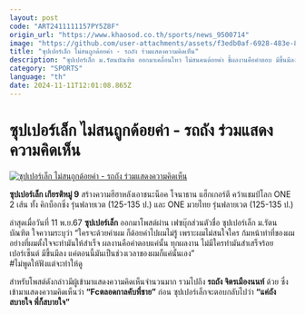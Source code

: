 ```yaml
---
layout: post
code: "ART2411111157PY5Z8F"
origin_url: "https://www.khaosod.co.th/sports/news_9500714"
image: "https://github.com/user-attachments/assets/f3edb0af-6928-483e-8da6-914dfe3adb6f"
title: "ซุปเปอร์เล็ก ไม่สนถูกด้อยค่า - รถถัง ร่วมแสดงความคิดเห็น"
description: "ซุปเปอร์เล็ก ม.รัตนบัณฑิต ออกมาเคลื่อนไหว ไม่สนคนด้อยค่า ชี้ผลงานคือคำตอบ มีขึ้นมีลง แต่ตอนนี้มันเป็นช่วงเวลาของผม ซึ่ง รถถัง เข้ามาร่วมแสดงความคิดเห็นด้วย "
category: "SPORTS"
language: "th"
date: 2024-11-11T12:01:08.865Z
---
```


# ซุปเปอร์เล็ก ไม่สนถูกด้อยค่า - รถถัง ร่วมแสดงความคิดเห็น

[![ซุปเปอร์เล็ก ไม่สนถูกด้อยค่า - รถถัง ร่วมแสดงความคิดเห็น](https://www.khaosod.co.th/wpapp/uploads/2024/11/tyieui.jpg "ซุปเปอร์เล็ก ไม่สนถูกด้อยค่า - รถถัง ร่วมแสดงความคิดเห็น")](https://www.khaosod.co.th/wpapp/uploads/2024/11/tyieui.jpg)

**ซุปเปอร์เล็ก เกียรติหมู่ 9** สร้างความฮีฮาหลังเอาชนะน็อค โจนาธาน แฮ็กเกอร์ตี คว้าแชมป์โลก ONE 2 เส้น ทั้ง คิกบ็อกซิ่ง รุ่นฟลายเวต (125-135 ป.) และ ONE มวยไทย รุ่นฟลายเวต (125-135 ป.)

ล่าสุดเมื่อวันที่ 11 พ.ย.67 **ซุปเปอร์เล็ก** ออกมาโพสต์ผ่าน เฟซบุ๊กส่วนตัวชื่อ ซุปเปอร์เล็ก ม.รัตนบัณฑิต ใจความระบุว่า “ใครจะด้วยค่าผม ก็ด้อยค่าไปผมไม่รู้ เพราะผมไม่สนใจใคร ก้มหน้าทำที่ของผม อย่างที่ผมตั้งใจจะทำมันให้สำเร็จ ผลงานคือคำตอบแค่นั้น ทุกผลงาน ไม่มีใครทำมันสำเสร็จร้อยเปอร์เซ็นต์ มีขึ้นมีลง แค่ตอนนี้มันเป็นช่วงเวลาของผมก็แค่นั้นเอง”  
#ไม่พูดให้ฟังแต่จะทำให้ดู



สำหรับโพสต์ดังกล่าวมีผู้เข้ามาแสดงความคิดเห็นจำนวนมาก รวมไปถึง **รถถัง จิตรเมืองนนท์** ด้วย ซึ่งเข้ามาแสดงความคิดเห็นว่า **“Fcตลอดกาลคับพี่ชาย”** ก่อน ซุปเปอร์เล็กจะตอบกลับไปว่า **“แค่ถังสบายใจ พี่ก็สบายใจ”**